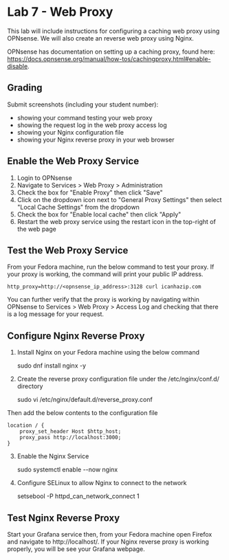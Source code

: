 
# Lab 7 - Web Proxy

This lab will include instructions for configuring a caching web proxy using OPNsense. We will also create an reverse web proxy using Nginx.

OPNsense has documentation on setting up a caching proxy, found here: https://docs.opnsense.org/manual/how-tos/cachingproxy.html#enable-disable.

## Grading

Submit screenshots (including your student number):
  - showing your command testing your web proxy
  - showing the request log in the web proxy access log
  - showing your Nginx configuration file
  - showing your Nginx reverse proxy in your web browser

## Enable the Web Proxy Service

1. Login to OPNsense
2. Navigate to Services > Web Proxy > Administration
3. Check the box for "Enable Proxy" then click "Save"
4. Click on the dropdown icon next to "General Proxy Settings" then select "Local Cache Settings" from the dropdown
5. Check the box for "Enable local cache" then click "Apply"
6. Restart the web proxy service using the restart icon in the top-right of the web page

## Test the Web Proxy Service

From your Fedora machine, run the below command to test your proxy. If your proxy is working, the command will print your public IP address.

    http_proxy=http://<opnsense_ip_address>:3128 curl icanhazip.com

You can further verify that the proxy is working by navigating within OPNsense to Services > Web Proxy > Access Log and checking that there is a log message for your request.

## Configure Nginx Reverse Proxy

1. Install Nginx on your Fedora machine using the below command

    sudo dnf install nginx -y

2. Create the reverse proxy configuration file under the /etc/nginx/conf.d/ directory

    sudo vi /etc/nginx/default.d/reverse_proxy.conf

Then add the below contents to the configuration file

    location / {
        proxy_set_header Host $http_host;
        proxy_pass http://localhost:3000;
    }

3. Enable the Nginx Service

    sudo systemctl enable --now nginx

4.  Configure SELinux to allow Nginx to connect to the network

    setsebool -P httpd_can_network_connect 1

## Test Nginx Reverse Proxy

Start your Grafana service then, from your Fedora machine open Firefox and navigate to http://localhost/. If your Nginx reverse proxy is working properly, you will be see your Grafana webpage.
